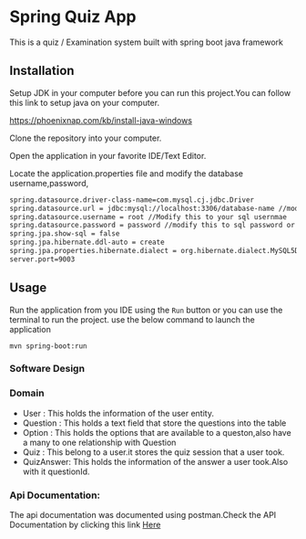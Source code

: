 # Spring Quiz App

This is a quiz / Examination system built with spring boot java framework

## Installation

Setup JDK in your computer before you can run this project.You can follow this link to setup java on your computer.

https://phoenixnap.com/kb/install-java-windows

Clone the repository into your computer.

Open the application in your favorite IDE/Text Editor.

Locate the application.properties file and modify the database username,password,

```bash
spring.datasource.driver-class-name=com.mysql.cj.jdbc.Driver
spring.datasource.url = jdbc:mysql://localhost:3306/database-name //modify the databaseName
spring.datasource.username = root //Modify this to your sql usernmae
spring.datasource.password = password //modify this to sql password or blank if you did not set password.
spring.jpa.show-sql = false
spring.jpa.hibernate.ddl-auto = create
spring.jpa.properties.hibernate.dialect = org.hibernate.dialect.MySQL5Dialect
server.port=9003
```

## Usage

Run the application from you IDE using the `Run` button or you can use the terminal to run the project.
use the below command to launch the application
```maven
mvn spring-boot:run
```

### Software Design


### Domain
- User : This holds the information of the user entity.
- Question : This holds a text field that store the questions into the table
- Option : This holds the options that are available to a queston,also have a many to one relationship with  Question
- Quiz : This belong to a user.it stores the quiz session that a user took.
- QuizAnswer: This holds the information of the answer a user took.Also with it questionId.

### Api Documentation:
The api documentation was documented using postman.Check the API Documentation by clicking this link
[Here](https://documenter.getpostman.com/view/18994692/UVeFMS5j#140e21fc-a666-44e2-9060-eee40d820b19)

